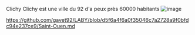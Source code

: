 Clichy
Clichy est une ville du 92 d'a peux près 60000 habitants
![image](https://user-images.githubusercontent.com/115066370/198038040-d4356b3e-395b-460d-b3c5-d309451652cf.png)

https://github.com/gavet92/LABY/blob/d5f6a4f6a0f35046c7a2728a9f0bfdc94e237ce9/Saint-Ouen.md
